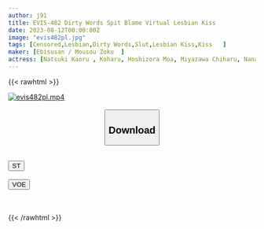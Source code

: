 ```yaml
---
author: j91
title: EVIS-482 Dirty Words Spit Blame Virtual Lesbian Kiss
date: 2023-08-12T00:00:00Z
image: "evis482pl.jpg"
tags: [Censored,Lesbian,Dirty Words,Slut,Lesbian Kiss,Kiss	 ]
maker: [Ebisusan / Mousou Zoku  ]
actress: [Natsuki Kaoru , Koharu, Hoshizora Moa, Miyazawa Chiharu, Nanami Yua,  Toujou Ao, Hinata Nanako, Mochizuki Ayaka, Saeki Yumika,Hatsushima Ui ]
---
```



{{< rawhtml >}}

<div class="video" data-videoid="Zg9Rw0aV6vIqeV6">
    <a href="javascript:;">
        <img src="https://my.j91.asia/posts/evis482pl/evis482pl.jpg" width="WIDTH" height="HEIGHT" alt="evis482pl.mp4" loading="lazy">
    </a>
</div>

<script type="text/javascript" src="https://j91.asia/asset/on-demand-st.js"></script>

<br>
  <link rel="stylesheet" href="https://j91.asia/asset/bs5.css">
  
  <center>
  <button class="btn btn-primary" type="button" data-bs-toggle="collapse" data-bs-target=".multi-collapse" aria-expanded="false" aria-controls="multiCollapseExample1 multiCollapseExample2"><h2>Download</h2></button></center>
</p>
<div class="row">
  <div class="col">
    <div class="collapse multi-collapse" id="multiCollapseExample1">
      <div class="card card-body">
	      	      <br>
<div class="buttons">  
<a href="https://streamtape.to/v/Zg9Rw0aV6vIqeV6"><button class="btn-hover color-3"><i class="fa fa-download"></i> ST</button></a></div>
    </div>
  </div>
</div>
  <div class="col">
    <div class="collapse multi-collapse" id="multiCollapseExample2">
      <div class="card card-body">
	      <br>
<div class="buttons">
    <a href="https://voe.sx/cc1rxcb7olec"><button class="btn-hover color-9"><i class="fa fa-download"></i> VOE</button></a></div>
<br><br>
      </div>
    </div>
  </div>
</div>

{{< /rawhtml >}}